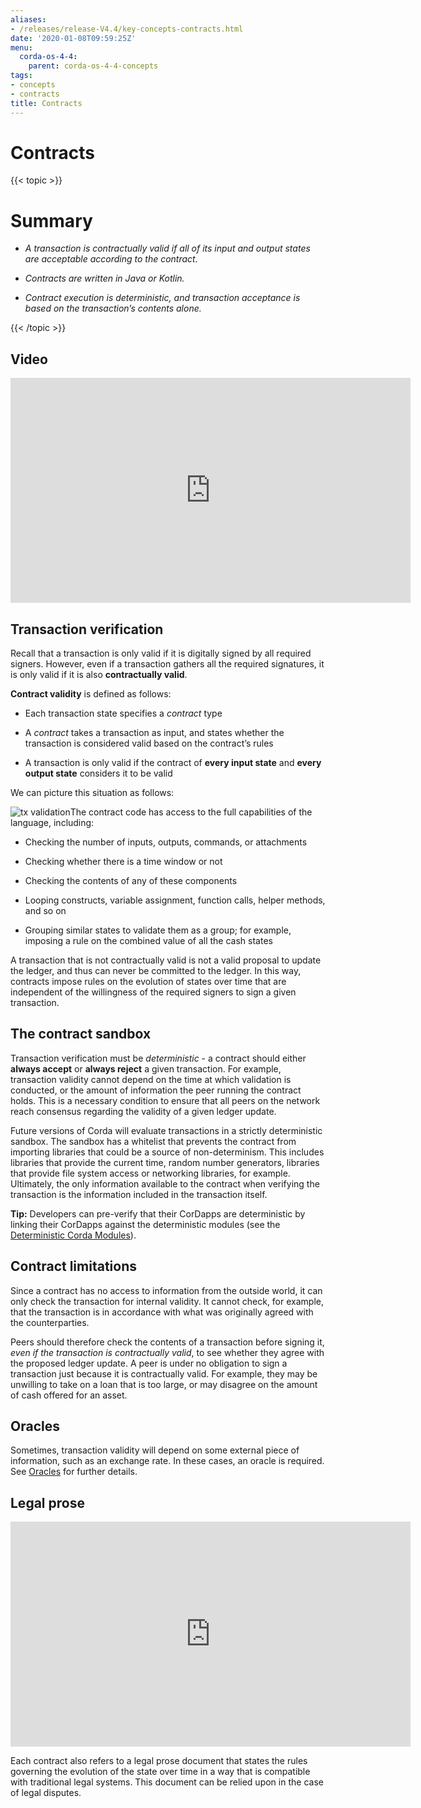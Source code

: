 ```yaml
---
aliases:
- /releases/release-V4.4/key-concepts-contracts.html
date: '2020-01-08T09:59:25Z'
menu:
  corda-os-4-4:
    parent: corda-os-4-4-concepts
tags:
- concepts
- contracts
title: Contracts
---
```



# Contracts


{{< topic >}}
# Summary


* *A transaction is contractually valid if all of its input and output states are acceptable according to the contract.*


* *Contracts are written in Java or Kotlin.*


* *Contract execution is deterministic, and transaction acceptance is based on the transaction’s contents alone.*



{{< /topic >}}
## Video

<iframe src="https://player.vimeo.com/video/214168839" width="640" height="360" frameborder="0" webkitallowfullscreen="true" mozallowfullscreen="true" allowfullscreen="true"></iframe>


<p></p>

## Transaction verification

Recall that a transaction is only valid if it is digitally signed by all required signers. However, even if a
                transaction gathers all the required signatures, it is only valid if it is also **contractually valid**.

**Contract validity** is defined as follows:


* Each transaction state specifies a *contract* type


* A *contract* takes a transaction as input, and states whether the transaction is considered valid based on the
                        contract’s rules


* A transaction is only valid if the contract of **every input state** and **every output state** considers it to be
                        valid


We can picture this situation as follows:

![tx validation](/en/images/tx-validation.png "tx validation")The contract code has access to the full capabilities of the language,
                including:


* Checking the number of inputs, outputs, commands, or attachments


* Checking whether there is a time window or not


* Checking the contents of any of these components


* Looping constructs, variable assignment, function calls, helper methods, and so on


* Grouping similar states to validate them as a group; for example, imposing a rule on the combined value of all the cash
                        states


A transaction that is not contractually valid is not a valid proposal to update the ledger, and thus can never be
                committed to the ledger. In this way, contracts impose rules on the evolution of states over time that are
                independent of the willingness of the required signers to sign a given transaction.


## The contract sandbox

Transaction verification must be *deterministic* - a contract should either **always accept** or **always reject** a
                given transaction. For example, transaction validity cannot depend on the time at which validation is conducted, or
                the amount of information the peer running the contract holds. This is a necessary condition to ensure that all peers
                on the network reach consensus regarding the validity of a given ledger update.

Future versions of Corda will evaluate transactions in a strictly deterministic sandbox. The sandbox has a whitelist that
                prevents the contract from importing libraries that could be a source of non-determinism. This includes libraries
                that provide the current time, random number generators, libraries that provide file system access or networking
                libraries, for example. Ultimately, the only information available to the contract when verifying the transaction is
                the information included in the transaction itself.

**Tip:** Developers can pre-verify that their CorDapps are deterministic by linking their CorDapps against the deterministic modules
                (see the [Deterministic Corda Modules](deterministic-modules.md)).


## Contract limitations

Since a contract has no access to information from the outside world, it can only check the transaction for internal
                validity. It cannot check, for example, that the transaction is in accordance with what was originally agreed with the
                counterparties.

Peers should therefore check the contents of a transaction before signing it, *even if the transaction is
                    contractually valid*, to see whether they agree with the proposed ledger update. A peer is under no obligation to
                sign a transaction just because it is contractually valid. For example, they may be unwilling to take on a loan that
                is too large, or may disagree on the amount of cash offered for an asset.


## Oracles

Sometimes, transaction validity will depend on some external piece of information, such as an exchange rate. In
                these cases, an oracle is required. See [Oracles](key-concepts-oracles.md) for further details.


## Legal prose

<iframe src="https://player.vimeo.com/video/213879293" width="640" height="360" frameborder="0" webkitallowfullscreen="true" mozallowfullscreen="true" allowfullscreen="true"></iframe>


<p></p>
Each contract also refers to a legal prose document that states the rules governing the evolution of the state over
                time in a way that is compatible with traditional legal systems. This document can be relied upon in the case of
                legal disputes.


